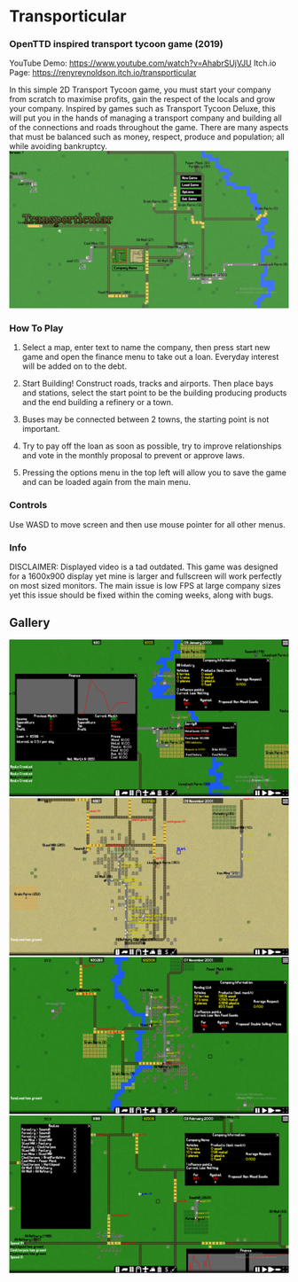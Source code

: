 # Transporticular
### OpenTTD inspired transport tycoon game (2019)
YouTube Demo: https://www.youtube.com/watch?v=AhabrSUjVJU
Itch.io Page: https://renyreynoldson.itch.io/transporticular

In this simple 2D Transport Tycoon game, you must start your company from scratch to maximise profits, gain the respect of the locals and grow your company. Inspired by games such as Transport Tycoon Deluxe, this will put you in the hands of managing a transport company and building all of the connections and roads throughout the game. There are many aspects that must be balanced such as money, respect, produce and population; all while avoiding bankruptcy.
![Landing Page](pic1.png)
### How To Play
1. Select a map, enter text to name the company, then press start new game and open the finance menu to take out a loan. Everyday interest will be added on to the debt.

2. Start Building! Construct roads, tracks and airports. Then place bays and stations, select the start point to be the building producing products and the end building a refinery or a town.

3. Buses may be connected between 2 towns, the starting point is not important.

4. Try to pay off the loan as soon as possible, try to improve relationships and vote in the monthly proposal to prevent or approve laws.

5. Pressing the options menu in the top left will allow you to save the game and can be loaded again from the main menu.

### Controls
Use WASD to move screen and then use mouse pointer for all other menus.

### Info
DISCLAIMER: Displayed video is a tad outdated. This game was designed for a 1600x900 display yet mine is larger and fullscreen will work perfectly on most sized monitors. The main issue is low FPS at large company sizes yet this issue should be fixed within the coming weeks, along with bugs.

## Gallery
![Landing Page](pic2.png)
![Landing Page](pic5.png)
![Landing Page](pic3.png)
![Landing Page](pic4.png)

